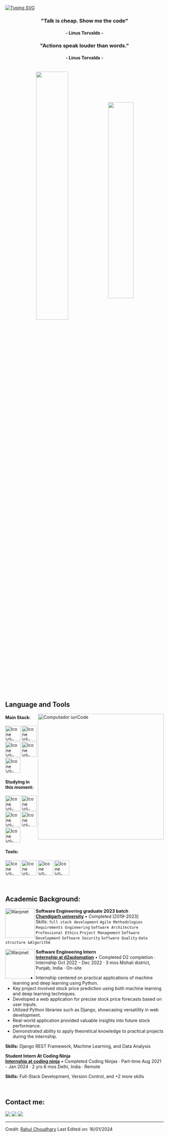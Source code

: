 [![Typing SVG](https://readme-typing-svg.herokuapp.com?color=FF3670&size=35&center=true&vCenter=true&width=1000&lines=Welcome+to+my+GitHub+profile!;My+name+is+Rahul+Choudhary;I'm+Software+Engineer+&+fullstack+developer)](https://git.io/typing-svg)

<h3 align="center">"Talk is cheap. Show me the code"</h3>
<h4 align="center">- Linus Torvalds -</h4>

<h3 align="center">"Actions speak louder than words."</h3>
<h4 align="center">- Linus Torvalds -</h4>

<br>

<div align="center" style="margin-bottom:200px">
 <img width=45% align="center" src="https://github-readme-stats.vercel.app/api?username=Rahulengineer-spec&theme=radical&show_icons=true" />
 <img width=40% align="center" src="https://github-readme-stats.vercel.app/api/top-langs/?username=Rahulengineer-spec&layout=compact&theme=radical" />
</div>


<br>

## Language and Tools

<img src="https://raw.githubusercontent.com/MicaelliMedeiros/micaellimedeiros/master/image/computer-illustration.png" min-width="400px" max-width="400px" width="400px" align="right" alt="Computador iuriCode">

#### Main Stack:
  [<img height="48px" width="48px" alt="Icone VS-Code" src="https://skillicons.dev/icons?i=html"/>](https://developer.mozilla.org/en-US/docs/Web/HTML)
  [<img height="48px" width="48px" alt="Icone VS-Code" src="https://skillicons.dev/icons?i=css"/>](https://developer.mozilla.org/en-US/docs/Web/CSS)
  [<img height="48px" width="48px" alt="Icone VS-Code" src="https://skillicons.dev/icons?i=js"/>](https://developer.mozilla.org/en-US/docs/Web/JavaScript)
  [<img height="48px" width="48px" alt="Icone VS-Code" src="https://skillicons.dev/icons?i=nodejs"/>](https://nodejs.org/en)
  [<img height="48px" width="48px" alt="Icone VS-Code" src="https://skillicons.dev/icons?i=react"/>](https://react.dev/)


#### Studying in this moment:
  [<img height="48px" width="48px" alt="Icone VS-Code" src="https://skillicons.dev/icons?i=sass"/>](https://sass-lang.com/)
  [<img height="48px" width="48px" alt="Icone VS-Code" src="https://skillicons.dev/icons?i=mysql"/>](https://www.javascript.com/)
  [<img height="48px" width="48px" alt="Icone VS-Code" src="https://skillicons.dev/icons?i=ts"/>](https://www.typescriptlang.org/)
  [<img height="48px" width="48px" alt="Icone VS-Code" src="https://skillicons.dev/icons?i=mysql"/>](https://www.mysql.com/)
  [<img height="48px" width="48px" alt="Icone VS-Code" src="https://skillicons.dev/icons?i=mysql"/>](https://www.mongodb.com/)

#### Tools:

  [<img height="48px" width="48px" alt="Icone VS-Code" src="https://skillicons.dev/icons?i=figma"/>](https://www.figma.com/)
  [<img height="48px" width="48px" alt="Icone VS-Code" src="https://skillicons.dev/icons?i=vscode"/>](https://code.visualstudio.com/)
  [<img height="48px" width="48px" alt="Icone VS-Code" src="https://skillicons.dev/icons?i=github"/>](https://github.com/)
  [<img height="48px" width="48px" alt="Icone VS-Code" src="https://skillicons.dev/icons?i=git"/>](https://git-scm.com/)

<br>

## Academic Background:

[<img align="left" height="94px" width="94px" alt="Warpnet" src="https://www.google.com/url?sa=i&url=https%3A%2F%2Fwww.freelogovectors.net%2Fchandigarh-university-logo-cu%2F&psig=AOvVaw3tfzMBOl57c1I46wLHDahV&ust=1706615767034000&source=images&cd=vfe&opi=89978449&ved=0CBMQjRxqFwoTCKDAiqrFgoQDFQAAAAAdAAAAABAD"/>](https://www.linkedin.com/in/rahulardentian/?originalSubdomain=in)
**Software Engineering graduate 2023 batch** \
[**Chandigarh university**](https://www.linkedin.com/in/rahulardentian/?originalSubdomain=in)  • Completed [2019-2023]\
Skills: `full stack development` `Agile Methodologies` `Requirements Engineering` `Software Architecture` `Professional Ethics` `Project Management` `Software Development` `Software Security` `Software Quality` `data structure &Algorithm`

[<img align="left" height="94px" width="94px" alt="Warpnet" src="https://www.google.com/url?sa=i&url=https%3A%2F%2Fwww.freelogovectors.net%2Fchandigarh-university-logo-cu%2F&psig=AOvVaw3tfzMBOl57c1I46wLHDahV&ust=1706615767034000&source=images&cd=vfe&opi=89978449&ved=0CBMQjRxqFwoTCKDAiqrFgoQDFQAAAAAdAAAAABAD"/>](https://www.codecompete.com/)
**Software Engineering Intern** \
[**Internship at d2automation**](https://www.d2automation.com/) • Completed
D2 completion · Internship
Oct 2022 - Dec 2022 · 3 mos
Mohali district, Punjab, India · On-site

- Internship centered on practical applications of machine learning and deep learning using Python.
- Key project involved stock price prediction using both machine learning and deep learning techniques.
- Developed a web application for precise stock price forecasts based on user inputs.
- Utilized Python libraries such as Django, showcasing versatility in web development.
- Real-world application provided valuable insights into future stock performance.
- Demonstrated ability to apply theoretical knowledge to practical projects during the internship.

**Skills:** Django REST Framework, Machine Learning, and Data Analysis

**Student Intern At Coding Ninja** \
[**Internship at coding ninja**](https://www.codingninja.com/) • Completed
Coding Ninjas · Part-time
Aug 2021 - Jan 2024 · 2 yrs 6 mos
Delhi, India · Remote

**Skills:** Full-Stack Development, Version Control, and +2 more skills


<br>

## Contact me:
<div>
<a href="https://www.instagram.com/_ardentian/" target="_blank"><img loading="lazy" src="https://img.shields.io/badge/-Instagram-%23E4405F?style=for-the-badge&logo=instagram&logoColor=white" target="_blank"></a>
<a href = "mailto: rahul9271#outlook.com"><img loading="lazy" src="https://img.shields.io/badge/Gmail-D14836?style=for-the-badge&logo=gmail&logoColor=white" target="_blank"></a>
<a href="https://in.linkedin.com/in/rahulardentian" target="_blank"><img loading="lazy" src="https://img.shields.io/badge/-LinkedIn-%230077B5?style=for-the-badge&logo=linkedin&logoColor=white" target="_blank"></a>   
</div>


------
Credit: [Rahul Choudhary](https://github.com/Rahulengineer-spec)
Last Edited on: 16/01/2024
